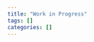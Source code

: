```yaml
---
title: "Work in Progress"
tags: []
categories: []
---
```

<style>
h1.lg\:text-6xl {
  font-size: 2rem !important;
}
</style>

<style>
.page-body {
  margin-top: 6rem !important;
}
</style>
